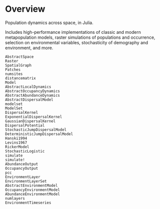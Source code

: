 # Overview

Population dynamics across space, in Julia. 

Includes high-performance implementations of classic and modern metapopulation models,
raster simulations of populations and occurrence, selection on environmental variables,
stochasticity of demography and environment, and more. 

```@docs
AbstractSpace
Raster
SpatialGraph
Patches
numsites
distancematrix
Model
AbstractLocalDynamics
AbstractOccupancyDynamics
AbstractAbundanceDynamics
AbstractDispersalModel
modelset
ModelSet
DispersalKernel
ExponentialDispersalKernel
GaussianDispersalKernel
DispersalPotential
StochasticJumpDispersalModel
DeterministicJumpDispersalModel
Hanski1994
Levins1967
RickerModel
StochasticLogistic
simulate
simulate!
AbundanceOutput
OccupancyOutput
pcc
EnvironmentLayer
EnvironmentLayerSet
AbstractEnvironmentModel
OccupancyEnvironmentModel
AbundanceEnvironmentModel
numlayers
EnvironmentTimeseries
```
